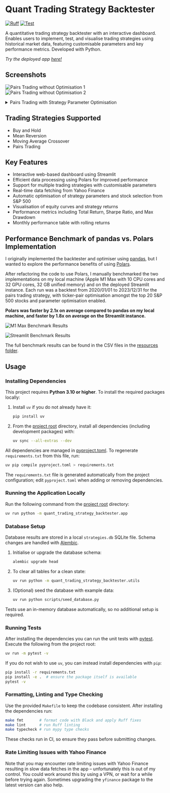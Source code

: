 # Quant Trading Strategy Backtester

[![Ruff](https://img.shields.io/endpoint?url=https://raw.githubusercontent.com/astral-sh/ruff/main/assets/badge/v2.json)](https://github.com/astral-sh/ruff)
[![Test](https://github.com/IsaacCheng9/quant-trading-strategy-backtester/actions/workflows/test.yml/badge.svg)](https://github.com/IsaacCheng9/quant-trading-strategy-backtester/actions/workflows/test.yml)

A quantitative trading strategy backtester with an interactive dashboard.
Enables users to implement, test, and visualise trading strategies using
historical market data, featuring customisable parameters and key performance
metrics. Developed with Python.

_Try the deployed app
[here!](https://quant-trading-strategy-backtester.streamlit.app/)_

## Screenshots

![Pairs Trading without Optimisation 1](./resources/screenshots/pairs_trading_no_optimisation_1.png)
![Pairs Trading without Optimisation 2](./resources/screenshots/pairs_trading_no_optimisation_2.png)

<!-- markdownlint-disable-next-line MD033 -->
<details>
<!-- markdownlint-disable-next-line MD033 -->
<summary>Pairs Trading with Strategy Parameter Optimisation</summary>

![Pairs Trading ](./resources/screenshots/pairs_trading_optimised_strategy_parameters.png)

</details>

## Trading Strategies Supported

- Buy and Hold
- Mean Reversion
- Moving Average Crossover
- Pairs Trading

## Key Features

- Interactive web-based dashboard using Streamlit
- Efficient data processing using Polars for improved performance
- Support for multiple trading strategies with customisable parameters
- Real-time data fetching from Yahoo Finance
- Automatic optimisation of strategy parameters and stock selection from S&P 500
- Visualisation of equity curves and strategy returns
- Performance metrics including Total Return, Sharpe Ratio, and Max Drawdown
- Monthly performance table with rolling returns

## Performance Benchmark of pandas vs. Polars Implementation

I originally implemented the backtester and optimiser using
[pandas](https://pandas.pydata.org/), but I wanted to explore the performance
benefits of using [Polars](https://pola.rs/).

After refactoring the code to use Polars, I manually benchmarked the two
implementations on my local machine (Apple M1 Max with 10 CPU cores and 32 GPU
cores, 32 GB unified memory) and on the deployed Streamlit instance. Each run
was a backtest from 2020/01/01 to 2023/12/31 for the pairs trading strategy,
with ticker-pair optimisation amongst the top 20 S&P 500 stocks and parameter
optimisation enabled.

**Polars was faster by 2.1x on average compared to pandas on my local**
**machine, and faster by 1.8x on average on the Streamlit instance.**

![M1 Max Benchmark Results](./resources/m1_max_benchmark_results.png)

![Streamlit Benchmark Results](./resources/streamlit_benchmark_results.png)

The full benchmark results can be found in the CSV files in the
[resources folder](./resources).

## Usage

### Installing Dependencies

This project requires **Python 3.10 or higher**. To install the required
packages locally:

1. Install `uv` if you do not already have it:

   ```bash
   pip install uv
   ```

2. From the [project root](./) directory, install all dependencies (including
   development packages) with:

   ```bash
   uv sync --all-extras --dev
   ```

All dependencies are managed in [pyproject.toml](./pyproject.toml). To regenerate
`requirements.txt` from this file, run:

```bash
uv pip compile pyproject.toml > requirements.txt
```
The `requirements.txt` file is generated automatically from the project
configuration; edit `pyproject.toml` when adding or removing dependencies.

### Running the Application Locally

Run the following command from the [project root](./) directory:

```bash
uv run python -m quant_trading_strategy_backtester.app
```

### Database Setup

Database results are stored in a local `strategies.db` SQLite file. Schema
changes are handled with [Alembic](https://alembic.sqlalchemy.org/).

1. Initialise or upgrade the database schema:

   ```bash
   alembic upgrade head
   ```

2. To clear all tables for a clean state:

   ```bash
   uv run python -m quant_trading_strategy_backtester.utils
   ```

3. (Optional) seed the database with example data:

   ```bash
   uv run python scripts/seed_database.py
   ```

Tests use an in-memory database automatically, so no additional setup is
required.

### Running Tests

After installing the dependencies you can run the unit tests with
[pytest](https://docs.pytest.org/). Execute the following from the project root:

```bash
uv run -m pytest -v
```

If you do not wish to use `uv`, you can instead install dependencies with
`pip`:

```bash
pip install -r requirements.txt
pip install -e .  # ensure the package itself is available
pytest -v
```

### Formatting, Linting and Type Checking

Use the provided `Makefile` to keep the codebase consistent. After installing
the dependencies run:

```bash
make fmt       # format code with Black and apply Ruff fixes
make lint      # run Ruff linting
make typecheck # run mypy type checks
```

These checks run in CI, so ensure they pass before submitting changes.

### Rate Limiting Issues with Yahoo Finance

Note that you may encounter rate limiting issues with Yahoo Finance resulting in
slow data fetches in the app – unfortunately this is out of my control. You
could work around this by using a VPN, or wait for a while before trying again.
Sometimes upgrading the `yfinance` package to the latest version can also help.
